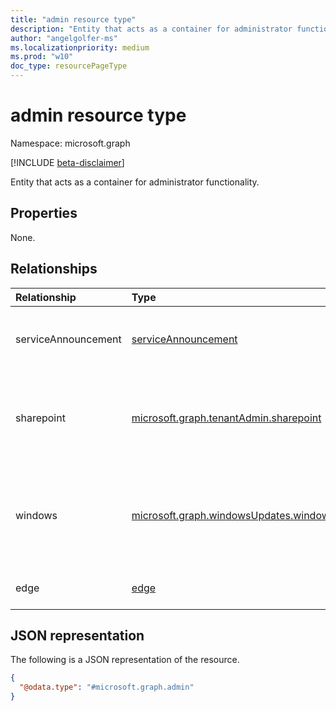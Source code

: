 ```yaml
---
title: "admin resource type"
description: "Entity that acts as a container for administrator functionality."
author: "angelgolfer-ms"
ms.localizationpriority: medium
ms.prod: "w10"
doc_type: resourcePageType
---
```


# admin resource type

Namespace: microsoft.graph

[!INCLUDE [beta-disclaimer](../../includes/beta-disclaimer.md)]

Entity that acts as a container for administrator functionality.

## Properties
None.

## Relationships
|Relationship|Type|Description|
|:---|:---|:---|
| serviceAnnouncement | [serviceAnnouncement](serviceannouncement.md) | A container for service communications resources. Read-only. |
| sharepoint |[microsoft.graph.tenantAdmin.sharepoint](../resources/tenantadmin-sharepoint.md)|A container for administrative resources to manage tenant-level settings for SharePoint and OneDrive.|
| windows |[microsoft.graph.windowsUpdates.windows](../resources/windowsupdates-windows.md)|A container for all Windows Update for Business deployment service functionality. Read-only.|
| edge | [edge](edge.md) | A container for edge resources. Read-only. |

## JSON representation
The following is a JSON representation of the resource.
<!-- {
  "blockType": "resource",
  "@odata.type": "microsoft.graph.admin",
  "openType": false
}
-->
``` json
{
  "@odata.type": "#microsoft.graph.admin"
}
```

